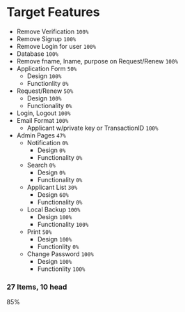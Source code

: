 # Target Features
* Remove Verification `100%`
* Remove Signup `100%`
* Remove Login for user `100%`
* Database `100%`
* Remove fname, lname, purpose on Request/Renew `100%`
* Application Form `50%`
    * Design `100%`
    * Functionlity `0%`
* Request/Renew `50%`
    * Design `100%`
    * Functionality `0%`
* Login, Logout `100%`
* Email Format `100%`
    * Applicant w/private key or TransactionID `100%`
* Admin Pages `47%`
    * Notification `0%` 
        * Design `0%`
        * Functionality `0%`
    * Search `0%`
        * Design `0%`
        * Functionality `0%`
    * Applicant List `30%`
        * Design `60%`
        * Functionality `0%`
    * Local Backup `100%`
        * Design `100%`
        * Functionality `100%`
    * Print `50%`
        * Design `100%`
        * Functionlity `0%`
    * Change Password `100%`
        * Design `100%`
        * Functionlity `100%`
### 27 Items, 10 head
85%
